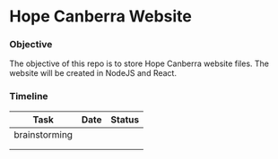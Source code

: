 # Hope Canberra Website

### Objective

The objective of this repo is to store Hope Canberra website files. The website will be created in NodeJS and React. 


### Timeline

| Task | Date | Status |
|------|------|--------|
|  brainstorming    |      |        |
|      |      |        |
|      |      |        |

